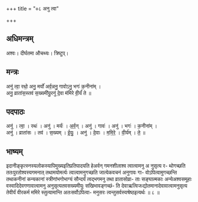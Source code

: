+++
title = "०८ अनु त्वा"

+++
## अधिमन्त्रम्
अश्वः। दीर्घतमा औचथ्यः। त्रिष्टुप्।

## मन्त्रः
अनु॑ त्वा॒ रथो॒ अनु॒ मर्यो॑ अर्व॒न्ननु॒ गावोऽनु॒ भगः॑ क॒नीना॑म् ।  
अनु॒ व्राता॑स॒स्तव॑ स॒ख्यमी॑यु॒रनु॑ दे॒वा म॑मिरे वी॒र्यं॑ ते ॥

## पदपाठः
अनु॑ । त्वा॒ । रथः॑ । अनु॑ । मर्यः॑ । अ॒र्व॒न् । अनु॑ । गावः॑ । अनु॑ । भगः॑ । क॒नीना॑म् ।  
अनु॑ । व्राता॑सः । तव॑ । स॒ख्यम् । ई॒युः॒ । अनु॑ । दे॒वाः । म॒मि॒रे॒ । वी॒र्य॑म् । ते॒ ॥

## भाष्यम्
इदानीङ्कृत्स्नस्यलोकस्यापिमुख्यइतिप्रतिपादयति हेअर्वन् गमनशीलाश्व त्वात्वामनु अ नुसृत्य र- थोगच्छति ततःपुरतोश्वस्यगमनात् तथामयोमर्त्यः त्वात्वामनुगच्छति जात्येकवचनं अनुगावः गा- वोऽपित्वामुगच्छन्ति तथाकनीनां कन्यकानां स्त्रीणांभगोभाग्यं सौन्दर्यं त्वद्भगमनु तथा व्रातासोव्रा- ताः सङ्घात्मकाः अन्येअश्वसमूहाः वस्वादिदेवगणावात्वामनु अनुसृत्यतवसख्यमीयुः सखिभावङ्गच्छं- ति देवाऋत्विजःद्योतमानादेवावात्वामनुसृत्य तेवीर्यं वीरकर्म ममिरे स्तुत्यामान्ति अतःसर्वोऽपित्वा- मनुसरः त्वन्तुसर्वस्यश्रेष्ठइत्यर्थः ॥ ८ ॥